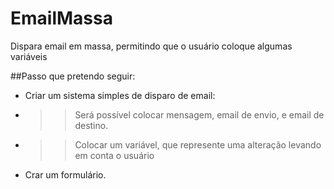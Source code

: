 # EmailMassa
Dispara email em massa, permitindo que o usuário coloque algumas variáveis


##Passo que pretendo seguir:

 * Criar um sistema simples de disparo de email:
  * >>Será possível colocar mensagem, email de envio, e email de destino.
  * >>Colocar um variável, que represente uma alteração levando em conta o usuário
 
 *  Crar um formulário. 
